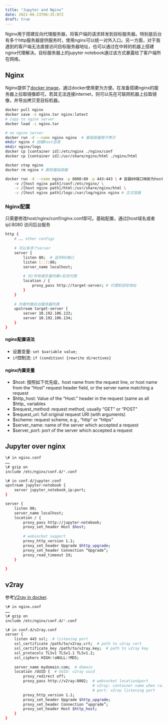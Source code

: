 ```yaml
---
title: "Jupyter and Nginx"
date: 2021-06-23T06:35:07Z
draft: true
---
```


Nginx用于搭建反向代理服务器，将客户端的请求转发到目标服务器。特别是后台有多个http服务器提供服务时，使用nginx可以统一对外入口。另一方面，对于我遇到的客户端无法直接访问目标服务器地址，也可以通过在中转的机器上搭建nginx代理解决。目标服务器上的jupyter notebook通过该方式暴露给了客户端所在网络。
<!--more-->

## Nginx
Nginx提供了[docker image](https://hub.docker.com/_/nginx)，通过docker使用更为方便。在准备搭建nginx的服务器上拉取镜像即可。若其无法连接internet，则可以先在可联网机器上拉取镜像，并导出拷贝至目标机器。
```bash
docker pull nginx
docker save -o nginx.tar nginx:latest
# copy to nginx server
docker load -i nginx.tar

# on nginx server
docker run -d --name nginx nginx  # 基础容器用于拷贝
mkdir nginx # 创建host目录
mkdir nginx/logs
docker cp [container id]:/etc/nginx ./nginx/conf
docker cp [container id]:/usr/share/nginx/html ./nginx/html

docker stop nginx
docker rm nginx # 删除基础容器

docker run -d --name nginx -p 8080:80 -p 443:443 \ # 容器80端口映射为host8080端口
    -v /[host nginx path]/conf:/etc/nginx/ \
    -v /[host nginx path]/html:/usr/share/nginx/html \
    -v /[host nginx path]/logs:/var/log/nginx nginx # 正式容器
```

### Nginx配置
只需要修改host/nginx/conf/nginx.conf即可。基础配置，通过[host域名或者ip]:8080 访问后台服务
```bash
http {
    # …… other configs
    
    # 可以有多个server
    server {
        listen 80;  # 监听80端口
        listen [::]:80;
        server_name localhost;
        
        # 对/所有做负载均衡+反向代理
        location / {
            proxy_pass http://target-server; # 代理到目标地址
        }
    }
    
    # 负载均衡后台服务器列表
    upstream target-server {
        server 10.192.106.133;
        server 10.192.106.134;
    }
}
```

#### nginx配置语法
- 设置变量: `set $variable value;`
- `if`控制流: `if (condition) {rewrite directives}`

#### nginx内置变量
- $host: 按照如下优先级，host name from the request line, or host name from the “Host” request header field, or the server name matching a request
- \$http_host: Value of the “Host:” header in the request (same as all \$http_<headername> variables
- $request_method: request method, usually “GET” or “POST”
- $request_uri: full original request URI (with arguments)
- $scheme: request scheme, e.g., “http” or “https”
- $server_name: name of the server which accepted a request
- $server_port: port of the server which accepted a request

## Jupyter over nginx
```bash
\# in nginx.conf
…… 
\# gzip on
include /etc/nginx/conf.d/*.conf

\# in conf.d/jupyter.conf
upstream jupyter-notebook {
    server jupyter_notebook_ip:port;
}

server {
    listen 80;
    server_name localhost;
    location / {
        proxy_pass http://jupyter-notebook;
        proxy_set_header Host $host;
    
        # websocket support
        proxy_http_version 1.1;
        proxy_set_header Upgrade $http_upgrade;
        proxy_set_header Connection “Upgrade”;
        proxy_read_timeout 2d;
    }
    
}
```

## v2ray
参考[V2ray in docker](https://asfuyao.github.io/2019/06/13/Docker%E5%BF%AB%E9%80%9F%E9%83%A8%E7%BD%B2v2ray%E7%BF%BB%E5%A2%99/).
```bash
\# in nginx.conf
…… 
\# gzip on
include /etc/nginx/conf.d/*.conf

\# in conf.d/v2ray.conf
server {
    listen 443 ssl;  # listening port
    ssl_certificate /path/to/v2ray.crt;  # path to v2ray cert
    ssl_certificate_key /path/to/v2ray.key;  # path to v2ray key
    ssl_protocols TLSv1 TLSv1.1 TLSv1.2;
    ssl_ciphers HIGH:!aNULL:!MD5;
    
    server_name mydomain.com;  # domain
    location /UUID {  # UUID: v2ray uuid
        proxy_redirect off;
        proxy_pass http://v2ray:8002;  # websocket location&port
                                       # v2ray: container name when raise v2ray in docker
                                       # port: v2ray listening port
        proxy_http_version 1.1;
        proxy_set_header Upgrade $http_upgrade;
        proxy_set_header Connection “upgrade”;
        proxy_set_header Host $http_host;
    }
}
```
